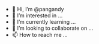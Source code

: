 - 👋 Hi, I’m @pangandy
- 👀 I’m interested in ...
- 🌱 I’m currently learning ...
- 💞️ I’m looking to collaborate on ...
- 📫 How to reach me ...

<!---
pangandy/pangandy is a ✨ special ✨ repository because its `README.md` (this file) appears on your GitHub profile.
You can click the Preview link to take a look at your changes.
--->
